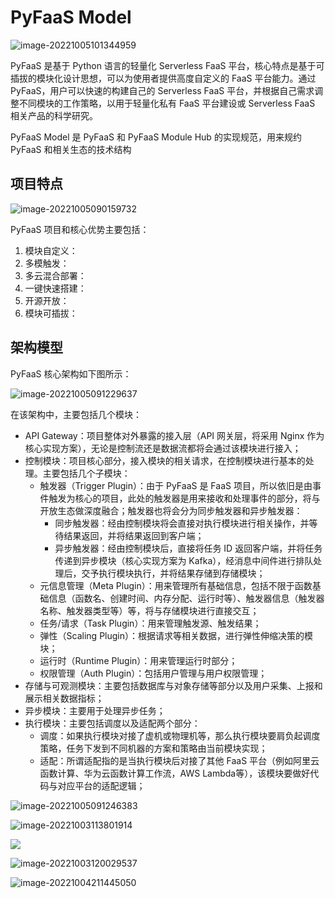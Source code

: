# PyFaaS Model

![image-20221005101344959](https://www.images.wiki/y3AS4vA5c769Z66iA8h1.png)

PyFaaS 是基于 Python 语言的轻量化 Serverless FaaS 平台，核心特点是基于可插拔的模块化设计思想，可以为使用者提供高度自定义的 FaaS 平台能力。通过 PyFaaS，用户可以快速的构建自己的 Serverless FaaS 平台，并根据自己需求调整不同模块的工作策略，以用于轻量化私有 FaaS 平台建设或 Serverless FaaS 相关产品的科学研究。

PyFaaS Model 是 PyFaaS 和 PyFaaS Module Hub 的实现规范，用来规约 PyFaaS 和相关生态的技术结构

## 项目特点

![image-20221005090159732](https://www.images.wiki/FdrSbyqslZ9Ac82xcEhx.png)

PyFaaS 项目和核心优势主要包括：

1. 模块自定义：
2. 多模触发：
3. 多云混合部署：
4. 一键快速搭建：
5. 开源开放：
6. 模块可插拔：

## 架构模型

PyFaaS 核心架构如下图所示：

![image-20221005091229637](https://www.images.wiki/3u4ry2sAGE3A29xjf2yB.png)

在该架构中，主要包括几个模块：
- API Gateway：项目整体对外暴露的接入层（API 网关层，将采用 Nginx 作为核心实现方案），无论是控制流还是数据流都将会通过该模块进行接入；
- 控制模块：项目核心部分，接入模块的相关请求，在控制模块进行基本的处理。主要包括几个子模块：
  - 触发器（Trigger Plugin）：由于 PyFaaS 是 FaaS 项目，所以依旧是由事件触发为核心的项目，此处的触发器是用来接收和处理事件的部分，将与开放生态做深度融合；触发器也将会分为同步触发器和异步触发器：
    - 同步触发器：经由控制模块将会直接对执行模块进行相关操作，并等待结果返回，并将结果返回到客户端；
    - 异步触发器：经由控制模块后，直接将任务 ID 返回客户端，并将任务传递到异步模块（核心实现方案为 Kafka），经消息中间件进行排队处理后，交予执行模块执行，并将结果存储到存储模块；
  - 元信息管理（Meta Plugin）：用来管理所有基础信息，包括不限于函数基础信息（函数名、创建时间、内存分配、运行时等）、触发器信息（触发器名称、触发器类型等）等，将与存储模块进行直接交互；
  - 任务/请求（Task Plugin）：用来管理触发源、触发结果；
  - 弹性（Scaling Plugin）：根据请求等相关数据，进行弹性伸缩决策的模块；
  - 运行时（Runtime Plugin）：用来管理运行时部分；
  - 权限管理（Auth Plugin）：包括用户管理与用户权限管理；
- 存储与可观测模块：主要包括数据库与对象存储等部分以及用户采集、上报和展示相关数据指标；
- 异步模块：主要用于处理异步任务；
- 执行模块：主要包括调度以及适配两个部分：
  - 调度：如果执行模块对接了虚机或物理机等，那么执行模块要肩负起调度策略，任务下发到不同机器的方案和策略由当前模块实现；
  - 适配：所谓适配指的是当执行模块后对接了其他 FaaS 平台（例如阿里云函数计算、华为云函数计算工作流，AWS Lambda等），该模块要做好代码与对应平台的适配逻辑；













![image-20221005091246383](https://www.images.wiki/tAgiiDxtg4vc5wzlaydy.png)



![image-20221003113801914](https://www.images.wiki/k2E3sxe1bcr8A3aZFukb.png)





![](https://www.images.wiki/BqztDed3f5Ai6799FDAj.png)





![image-20221003120029537](https://www.images.wiki/klea7swbA7vD2lbBCjqs.png)



![image-20221004211445050](https://www.images.wiki/BSaCw3w9C4babbrG7CGj.png)
